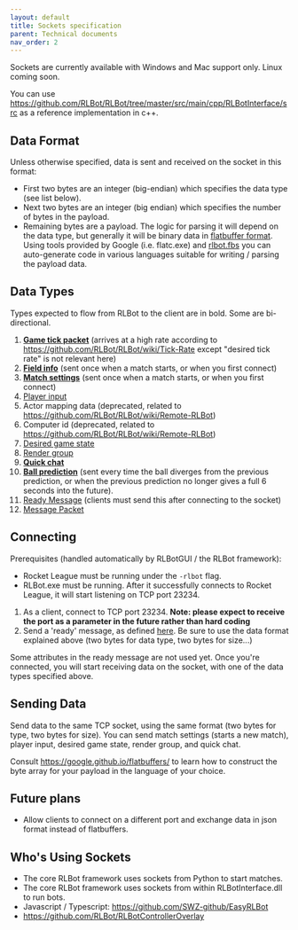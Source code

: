 ```yaml
---
layout: default
title: Sockets specification
parent: Technical documents
nav_order: 2
---
```


Sockets are currently available with Windows and Mac support only. Linux coming soon.

You can use https://github.com/RLBot/RLBot/tree/master/src/main/cpp/RLBotInterface/src as a reference implementation in c++.

## Data Format

Unless otherwise specified, data is sent and received on the socket in this format:
- First two bytes are an integer (big-endian) which specifies the data type (see list below).
- Next two bytes are an integer (big endian) which specifies the number of bytes in the payload.
- Remaining bytes are a payload. The logic for parsing it will depend on the data type, but generally it will be binary data in [flatbuffer format](https://google.github.io/flatbuffers/). Using tools provided by Google (i.e. flatc.exe) and [rlbot.fbs](https://github.com/RLBot/RLBot/blob/master/src/main/flatbuffers/rlbot.fbs) you can auto-generate code in various languages suitable for writing / parsing the payload data.

## Data Types

Types expected to flow from RLBot to the client are in bold. Some are bi-directional.

1. **[Game tick packet](https://github.com/RLBot/RLBot/blob/master/src/main/flatbuffers/rlbot.fbs#L205-L212)** (arrives at a high rate according to https://github.com/RLBot/RLBot/wiki/Tick-Rate except "desired tick rate" is not relevant here)
2. **[Field info](https://github.com/RLBot/RLBot/blob/master/src/main/flatbuffers/rlbot.fbs#L260-L263)** (sent once when a match starts, or when you first connect)
3. **[Match settings](https://github.com/RLBot/RLBot/blob/master/src/main/flatbuffers/rlbot.fbs#L788-L800)** (sent once when a match starts, or when you first connect)
4. [Player input](https://github.com/RLBot/RLBot/blob/master/src/main/flatbuffers/rlbot.fbs#L33-L36)
5. Actor mapping data (deprecated, related to https://github.com/RLBot/RLBot/wiki/Remote-RLBot)
6. Computer id (deprecated, related to https://github.com/RLBot/RLBot/wiki/Remote-RLBot)
7. [Desired game state](https://github.com/RLBot/RLBot/blob/master/src/main/flatbuffers/rlbot.fbs#L327-L333)
8. [Render group](https://github.com/RLBot/RLBot/blob/master/src/main/flatbuffers/rlbot.fbs#L371-L375)
9. **[Quick chat](https://github.com/RLBot/RLBot/blob/master/src/main/flatbuffers/rlbot.fbs#L466-L478)**
10. **[Ball prediction](https://github.com/RLBot/RLBot/blob/master/src/main/flatbuffers/rlbot.fbs#L514-L519)** (sent every time the ball diverges from the previous prediction, or when the previous prediction no longer gives a full 6 seconds into the future).
11. [Ready Message](https://github.com/RLBot/RLBot/blob/master/src/main/flatbuffers/rlbot.fbs#L806-L816) (clients must send this after connecting to the socket)
12. [Message Packet](https://github.com/RLBot/RLBot/blob/master/src/main/flatbuffers/rlbot.fbs#L869-L878)

## Connecting
Prerequisites (handled automatically by RLBotGUI / the RLBot framework):
- Rocket League must be running under the `-rlbot` flag.
- RLBot.exe must be running. After it successfully connects to Rocket League, it will start listening on TCP port 23234.

1. As a client, connect to TCP port 23234. **Note: please expect to receive the port as a parameter in the future rather than hard coding**
2. Send a 'ready' message, as defined [here](https://github.com/RLBot/RLBot/blob/master/src/main/flatbuffers/rlbot.fbs#L806-L816). Be sure to use the data format explained above (two bytes for data type, two bytes for size...)

Some attributes in the ready message are not used yet. Once you're connected, you will start receiving data on the socket, with one of the data types specified above.

## Sending Data

Send data to the same TCP socket, using the same format (two bytes for type, two bytes for size). You can send match settings (starts a new match), player input, desired game state, render group, and quick chat.

Consult https://google.github.io/flatbuffers/ to learn how to construct the byte array for your payload in the language of your choice.

## Future plans
- Allow clients to connect on a different port and exchange data in json format instead of flatbuffers.

## Who's Using Sockets
- The core RLBot framework uses sockets from Python to start matches.
- The core RLBot framework uses sockets from within RLBotInterface.dll to run bots.
- Javascript / Typescript: https://github.com/SWZ-github/EasyRLBot
- https://github.com/RLBot/RLBotControllerOverlay